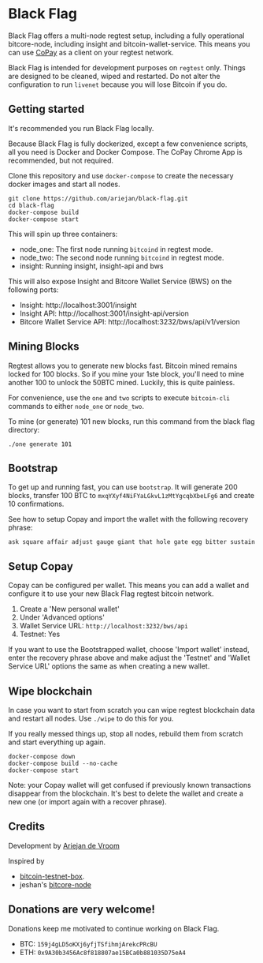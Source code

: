# Black Flag

Black Flag offers a multi-node regtest setup, including a fully operational
bitcore-node, including insight and bitcoin-wallet-service. This means you 
can use [CoPay](https://copay.io/) as a client on your regtest network.

Black Flag is intended for development purposes on `regtest` only. Things
are designed to be cleaned, wiped and restarted. Do not alter the 
configuration to run `livenet` because you will lose Bitcoin if you do.

## Getting started

It's recommended you run Black Flag locally. 

Because Black Flag is fully dockerized, except a few convenience scripts,
all you need is Docker and Docker Compose. The CoPay Chrome App is 
recommended, but not required.

Clone this repository and use `docker-compose` to create the
necessary docker images and start all nodes. 

```
git clone https://github.com/ariejan/black-flag.git
cd black-flag
docker-compose build
docker-compose start
```

This will spin up three containers:

 * node_one: The first node running `bitcoind` in regtest mode.
 * node_two: The second node running `bitcoind` in regtest mode.
 * insight: Running insight, insight-api and bws

This will also expose Insight and Bitcore Wallet Service (BWS) on the 
following ports:

 * Insight: http://localhost:3001/insight
 * Insight API: http://localhost:3001/insight-api/version
 * Bitcore Wallet Service API: http://localhost:3232/bws/api/v1/version

## Mining Blocks

Regtest allows you to generate new blocks fast. Bitcoin mined remains
locked for 100 blocks. So if you mine your 1ste block, you'll need to
mine another 100 to unlock the 50BTC mined. Luckily, this is quite 
painless. 

For convenience, use the `one` and `two` scripts to execute `bitcoin-cli`
commands to either `node_one` or `node_two`. 

To mine (or generate) 101 new blocks, run this command from the black flag
directory:

```
./one generate 101
```

## Bootstrap 

To get up and running fast, you can use `bootstrap`. It will generate
200 blocks, transfer 100 BTC to `mxqYXyf4NiFYaLGkvL1zMtYgcqbXbeLFg6` and 
create 10 confirmations.

See how to setup Copay and import the wallet with the following 
recovery phrase:

```
ask square affair adjust gauge giant that hole gate egg bitter sustain
```

## Setup Copay

Copay can be configured per wallet. This means you can add a wallet 
and configure it to use your new Black Flag regtest bitcoin network. 

 1. Create a 'New personal wallet'
 2. Under 'Advanced options'
   1. Wallet Service URL: `http://localhost:3232/bws/api`
   2. Testnet: Yes

If you want to use the Bootstrapped wallet, choose 'Import wallet' instead,
enter the recovery phrase above and make adjust the 'Testnet' and 'Wallet
Service URL' options the same as when creating a new wallet.

## Wipe blockchain

In case you want to start from scratch you can wipe regtest blockchain
data and restart all nodes. Use `./wipe` to do this for you.

If you really messed things up, stop all nodes, rebuild them from
scratch and start everything up again.

```
docker-compose down
docker-compose build --no-cache
docker-compose start
```

Note: your Copay wallet will get confused if previously known transactions
disappear from the blockchain. It's best to delete the wallet and create
a new one (or import again with a recover phrase).

## Credits

Development by [Ariejan de Vroom](https://www.devroom.io)

Inspired by

 * [bitcoin-testnet-box](https://github.com/freewil/bitcoin-testnet-box).
 * jeshan's [bitcore-node](https://github.com/jeshan/bitcore-node)

## Donations are very welcome!

Donations keep me motivated to continue working on Black Flag. 

 * BTC: `159j4gLD5oKXj6yfjTSfihmjArekcPRcBU`
 * ETH: `0x9A30b3456Ac8f818807ae15BCa0b881035D75eA4`
 


